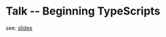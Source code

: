 
# Talk -- Beginning TypeScripts

see: [slides](https://xiaoxiangmoe.github.io/talk--beginning-typescript)
